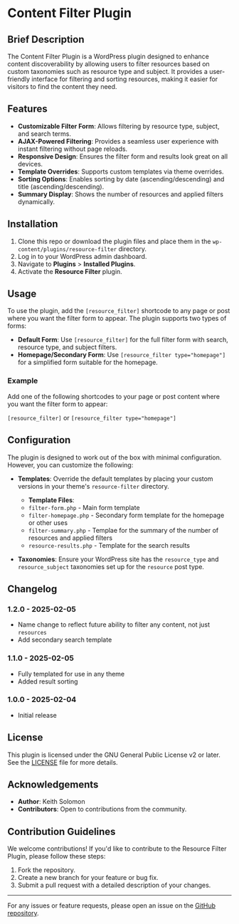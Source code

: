 # Content Filter Plugin

## Brief Description
The Content Filter Plugin is a WordPress plugin designed to enhance content discoverability by allowing users to filter resources based on custom taxonomies such as resource type and subject. It provides a user-friendly interface for filtering and sorting resources, making it easier for visitors to find the content they need.

## Features
- **Customizable Filter Form**: Allows filtering by resource type, subject, and search terms.
- **AJAX-Powered Filtering**: Provides a seamless user experience with instant filtering without page reloads.
- **Responsive Design**: Ensures the filter form and results look great on all devices.
- **Template Overrides**: Supports custom templates via theme overrides.
- **Sorting Options**: Enables sorting by date (ascending/descending) and title (ascending/descending).
- **Summary Display**: Shows the number of resources and applied filters dynamically.

## Installation
1. Clone this repo or download the plugin files and place them in the `wp-content/plugins/resource-filter` directory.
2. Log in to your WordPress admin dashboard.
3. Navigate to **Plugins** > **Installed Plugins**.
4. Activate the **Resource Filter** plugin.

## Usage
To use the plugin, add the `[resource_filter]` shortcode to any page or post where you want the filter form to appear. The plugin supports two types of forms:
- **Default Form**: Use `[resource_filter]` for the full filter form with search, resource type, and subject filters.
- **Homepage/Secondary Form**: Use `[resource_filter type="homepage"]` for a simplified form suitable for the homepage.

### Example
Add one of the following shortcodes to your page or post content where you want the filter form to appear:

`[resource_filter]` or `[resource_filter type="homepage"]`

## Configuration
The plugin is designed to work out of the box with minimal configuration. However, you can customize the following:
- **Templates**: Override the default templates by placing your custom versions in your theme's `resource-filter` directory.
  - **Template Files**:
  - `filter-form.php` - Main form template
  - `filter-homepage.php` - Secondary form template for the homepage or other uses
  - `filter-summary.php` - Templae for the summary of the number of resources and applied filters
  - `resource-results.php` - Template for the search results

- **Taxonomies**: Ensure your WordPress site has the `resource_type` and `resource_subject` taxonomies set up for the `resource` post type.

## Changelog
### 1.2.0 - 2025-02-05
- Name change to reflect future ability to filter any content, not just `resources`
- Add secondary search template

### 1.1.0 - 2025-02-05
- Fully templated for use in any theme
- Added result sorting

### 1.0.0 - 2025-02-04
- Initial release

## License
This plugin is licensed under the GNU General Public License v2 or later. See the [LICENSE](LICENSE) file for more details.

## Acknowledgements
- **Author**: Keith Solomon
- **Contributors**: Open to contributions from the community.

## Contribution Guidelines
We welcome contributions! If you'd like to contribute to the Resource Filter Plugin, please follow these steps:
1. Fork the repository.
2. Create a new branch for your feature or bug fix.
3. Submit a pull request with a detailed description of your changes.

---

For any issues or feature requests, please open an issue on the [GitHub repository](https://github.com/Vincent-Design-Inc/resource-filter).
